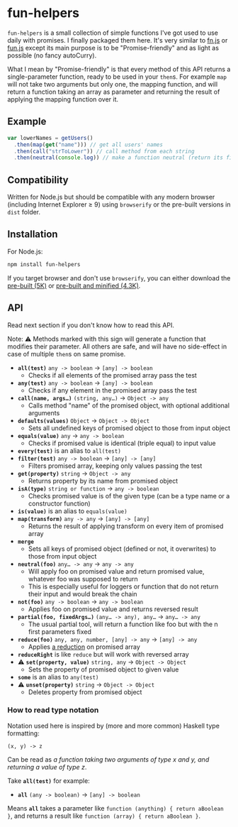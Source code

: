 fun-helpers
===========

`fun-helpers` is a small collection of simple functions I've got used to use daily with promises. I finally packaged them here. It's very similar to [fn.js](http://eliperelman.com/fn.js/) or [fun.js](https://github.com/briansorahan/fun-js) except its main purpose is to be "Promise-friendly" and as light as possible (no fancy autoCurry).

What I mean by "Promise-friendly" is that every method of this API returns a single-parameter function, ready to be used in your `then`s. For example `map` will not take two arguments but only one, the mapping function, and will return a function taking an array as parameter and returning the result of applying the mapping function over it.

Example
-------

```js
var lowerNames = getUsers()
  .then(map(get("name"))) // get all users' names
  .then(call("strToLower")) // call method from each string
  .then(neutral(console.log)) // make a function neutral (return its first argument)
```

Compatibility
-------------

Written for Node.js but should be compatible with any modern browser (including Internet Explorer ≥ 9) using `browserify` or the pre-built versions in `dist` folder.

Installation
------------

For Node.js:

```sh
npm install fun-helpers
```

If you target browser and don't use `browserify`, you can either download the [pre-built (5K)](https://raw.githubusercontent.com/naholyr/fun-helpers/master/dist/fun-helpers.js) or [pre-built and minified (4.3K)](https://raw.githubusercontent.com/naholyr/fun-helpers/master/dist/fun-helpers.js).

API
---

Read next section if you don't know how to read this API.

Note: ⚠ Methods marked with this sign will generate a function that modifies their parameter. All others are safe, and will have no side-effect in case of multiple `then`s on same promise.

* **`all(test)`** `any -> boolean` -> `[any] -> boolean`
  * Checks if all elements of the promised array pass the test
* **`any(test)`** `any -> boolean` -> `[any] -> boolean`
  * Checks if any element in the promised array pass the test
* **`call(name, args…)`** `(string, any…)` -> `Object -> any`
  * Calls method "name" of the promised object, with optional additional arguments
* **`defaults(values)`** `Object` -> `Object -> Object`
  * Sets all undefined keys of promised object to those from input object
* **`equals(value)`** `any` -> `any -> boolean`
  * Checks if promised value is identical (triple equal) to input value
* **`every(test)`** is an alias to `all(test)`
* **`filter(test)`** `any -> boolean` -> `[any] -> [any]`
  * Filters promised array, keeping only values passing the test
* **`get(property)`** `string` -> `Object -> any`
  * Returns property by its name from promised object
* **`isA(type)`** `string or function` -> `any -> boolean`
  * Checks promised value is of the given type (can be a type name or a constructor function)
* **`is(value)`** is an alias to `equals(value)`
* **`map(transform)`** `any -> any` -> `[any] -> [any]`
  * Returns the result of applying transform on every item of promised array
* **`merge`**
  * Sets all keys of promised object (defined or not, it overwrites) to those from input object
* **`neutral(foo)`** `any… -> any` -> `any -> any`
  * Will apply foo on promised value and return promised value, whatever foo was supposed to return
  * This is especially useful for loggers or function that do not return their input and would break the chain
* **`not(foo)`** `any -> boolean` -> `any -> boolean`
  * Applies foo on promised value and returns reversed result
* **`partial(foo, fixedArgs…)`** `(any… -> any), any…` -> `any… -> any`
  * The usual partial tool, will return a function like foo but with the n first parameters fixed
* **`reduce(foo)`** `any, any, number, [any] -> any` -> `[any] -> any`
  * Applies [a reduction](https://developer.mozilla.org/en-US/docs/Web/JavaScript/Reference/Global_Objects/Array/Reduce) on promised array
* **`reduceRight`** is like `reduce` but will work with reversed array
* ⚠ **`set(property, value)`** `string, any` -> `Object -> Object`
  * Sets the property of promised object to given value
* **`some`** is an alias to `any(test)`
* ⚠ **`unset(property)`** `string` -> `Object -> Object`
  * Deletes property from promised object

### How to read type notation

Notation used here is inspired by (more and more common) Haskell type formatting:

```
(x, y) -> z
```

Can be read as *a function taking two arguments of type x and y, and returning a value of type z*.

Take **`all(test)`** for example:

* **`all`** `(any -> boolean)` -> `[any] -> boolean`

Means **`all`** takes a parameter like `function (anything) { return aBoolean }`, and returns a result like `function (array) { return aBoolean }`.
